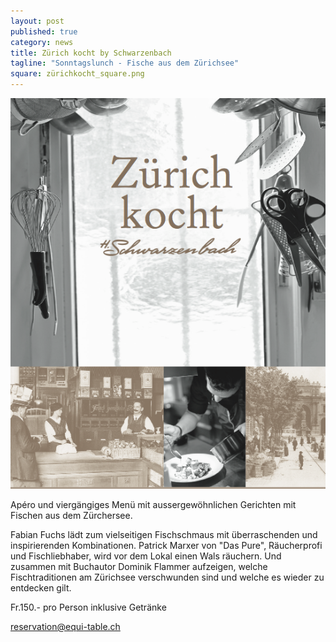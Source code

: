 ```yaml
---
layout: post
published: true
category: news
title: Zürich kocht by Schwarzenbach
tagline: "Sonntagslunch - Fische aus dem Zürichsee"
square: zürichkocht_square.png
---
```


![zuri_kocht.png](/assets/images/galerie/zuri_kocht.png)

Apéro und viergängiges Menü mit aussergewöhnlichen Gerichten mit Fischen aus dem Zürchersee.

Fabian Fuchs lädt zum vielseitigen Fischschmaus mit überraschenden und inspirierenden Kombinationen. Patrick Marxer von "Das Pure", Räucherprofi und Fischliebhaber, wird vor dem Lokal einen Wals räuchern. Und zusammen mit Buchautor Dominik Flammer aufzeigen, welche Fischtraditionen am Zürichsee verschwunden sind und welche es wieder zu entdecken gilt.

Fr.150.- pro Person inklusive Getränke

reservation@equi-table.ch